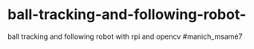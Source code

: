 # ball-tracking-and-following-robot-
 ball tracking and following robot with rpi and opencv 
#manich_msamé7
